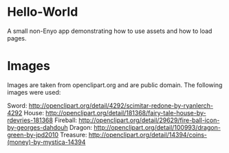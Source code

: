 Hello-World
===========

A small non-Enyo app demonstrating how to use assets and how to load pages.

Images
======

Images are taken from openclipart.org and are public domain.  The following images were used:

Sword: http://openclipart.org/detail/4292/scimitar-redone-by-ryanlerch-4292
House: http://openclipart.org/detail/181368/fairy-tale-house-by-rdevries-181368
Fireball: http://openclipart.org/detail/29629/fire-ball-icon-by-georges-dahdouh
Dragon: http://openclipart.org/detail/100993/dragon-green-by-jpd2010
Treasure: http://openclipart.org/detail/14394/coins-(money)-by-mystica-14394

